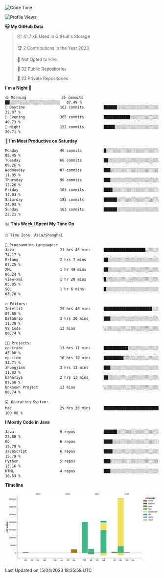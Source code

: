 <!--START_SECTION:waka-->
![Code Time](http://img.shields.io/badge/Code%20Time-1%2C737%20hrs%2040%20mins-blue)

![Profile Views](http://img.shields.io/badge/Profile%20Views-5-blue)

**🐱 My GitHub Data** 

> 📦 41.7 kB Used in GitHub's Storage 
 > 
> 🏆 2 Contributions in the Year 2023
 > 
> 🚫 Not Opted to Hire
 > 
> 📜 32 Public Repositories 
 > 
> 🔑 22 Private Repositories 
 > 
**I'm a Night 🦉** 

```text
🌞 Morning                55 commits          ██░░░░░░░░░░░░░░░░░░░░░░░   07.49 % 
🌆 Daytime                162 commits         ██████░░░░░░░░░░░░░░░░░░░   22.07 % 
🌃 Evening                365 commits         ████████████░░░░░░░░░░░░░   49.73 % 
🌙 Night                  152 commits         █████░░░░░░░░░░░░░░░░░░░░   20.71 % 
```
📅 **I'm Most Productive on Saturday** 

```text
Monday                   40 commits          █░░░░░░░░░░░░░░░░░░░░░░░░   05.45 % 
Tuesday                  68 commits          ██░░░░░░░░░░░░░░░░░░░░░░░   09.26 % 
Wednesday                87 commits          ███░░░░░░░░░░░░░░░░░░░░░░   11.85 % 
Thursday                 90 commits          ███░░░░░░░░░░░░░░░░░░░░░░   12.26 % 
Friday                   103 commits         ████░░░░░░░░░░░░░░░░░░░░░   14.03 % 
Saturday                 183 commits         ██████░░░░░░░░░░░░░░░░░░░   24.93 % 
Sunday                   163 commits         ██████░░░░░░░░░░░░░░░░░░░   22.21 % 
```


📊 **This Week I Spent My Time On** 

```text
🕑︎ Time Zone: Asia/Shanghai

💬 Programming Languages: 
Java                     21 hrs 45 mins      ███████████████████░░░░░░   74.17 % 
Erlang                   2 hrs 7 mins        ██░░░░░░░░░░░░░░░░░░░░░░░   07.25 % 
XML                      1 hr 49 mins        ██░░░░░░░░░░░░░░░░░░░░░░░   06.24 % 
view-xml                 1 hr 28 mins        █░░░░░░░░░░░░░░░░░░░░░░░░   05.05 % 
SQL                      1 hr 6 mins         █░░░░░░░░░░░░░░░░░░░░░░░░   03.78 % 

🔥 Editors: 
IntelliJ                 25 hrs 46 mins      ██████████████████████░░░   87.88 % 
DataGrip                 3 hrs 20 mins       ███░░░░░░░░░░░░░░░░░░░░░░   11.38 % 
VS Code                  13 mins             ░░░░░░░░░░░░░░░░░░░░░░░░░   00.74 % 

🐱‍💻 Projects: 
ep-trade                 13 hrs 11 mins      ███████████░░░░░░░░░░░░░░   45.00 % 
ep-item                  10 hrs 10 mins      █████████░░░░░░░░░░░░░░░░   34.71 % 
zhongjian                3 hrs 13 mins       ███░░░░░░░░░░░░░░░░░░░░░░   11.02 % 
bahariya                 2 hrs 13 mins       ██░░░░░░░░░░░░░░░░░░░░░░░   07.58 % 
Unknown Project          13 mins             ░░░░░░░░░░░░░░░░░░░░░░░░░   00.74 % 

💻 Operating System: 
Mac                      29 hrs 20 mins      █████████████████████████   100.00 % 
```

**I Mostly Code in Java** 

```text
Java                     9 repos             ██████░░░░░░░░░░░░░░░░░░░   23.68 % 
Go                       6 repos             ████░░░░░░░░░░░░░░░░░░░░░   15.79 % 
JavaScript               6 repos             ████░░░░░░░░░░░░░░░░░░░░░   15.79 % 
Python                   5 repos             ███░░░░░░░░░░░░░░░░░░░░░░   13.16 % 
HTML                     4 repos             ███░░░░░░░░░░░░░░░░░░░░░░   10.53 % 
```



**Timeline**

![Lines of Code chart](https://raw.githubusercontent.com/youtiaoguagua/youtiaoguagua/master/assets/bar_graph.png)


 Last Updated on 15/04/2023 18:35:59 UTC
<!--END_SECTION:waka-->